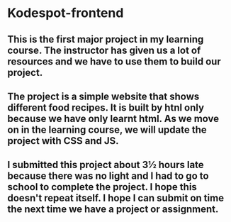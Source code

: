 # Kodespot-frontend
## This is the first major project in my learning course. The instructor has given us a lot of resources and we have to use them to build our project. 
## The project is a simple website that shows different food recipes. It is built by htnl only because we have only learnt html. As we move on in the learning course, we will update the project with CSS and JS.
## I submitted this project about 3½ hours late because there was no light and I had to go to school to complete the project. I hope this doesn't repeat itself. I hope I can submit on time the next time we have a project or assignment.